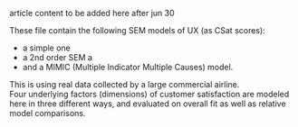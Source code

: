 article content to be added here after jun 30



These file contain the following SEM models of UX (as CSat scores):

- a simple one
- a 2nd order SEM a
- and a MIMIC (Multiple Indicator Multiple Causes) model.  

This is using real data collected by a large commercial airline.  
Four underlying factors (dimensions) of customer satisfaction are modeled here in three different ways, and evaluated on overall fit as well as relative model comparisons.
